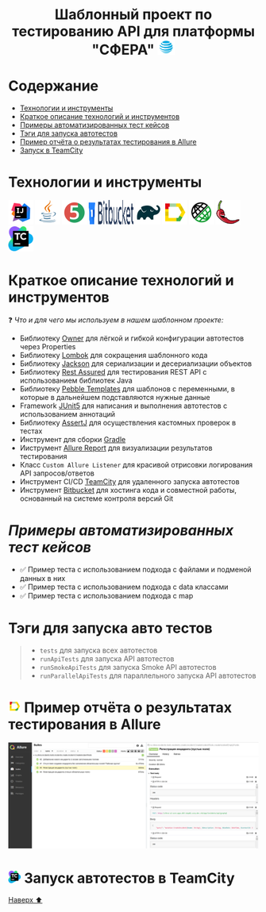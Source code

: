 
<h1 align="center">
 <a> Шаблонный проект по тестированию API для платформы "СФЕРА"  </a> <img src="images/SFERA.png" width="35" height="30" alt="Сфера"/> 
</h1>

<a name="наверх"></a>

# <a name="Описание">Содержание</a>

+ [Технологии и инструменты](#Technology)
+ [Краткое описание технологий и инструментов](#TechnologyDescription)
+ [Примеры автоматизированных тест кейсов](#TestCases)
+ [Тэги для запуска автотестов](#Tags)
+ [Пример отчёта о результатах тестирования в Allure](#AllureReport)
+ [Запуск в TeamCity](#TeamCity)

<h1 align="left">
<a name="Technology">Технологии и инструменты</a>
</h1>

<p align="left">  
<a href="https://www.jetbrains.com/idea/"><img src="images/Intelij_IDEA.svg" width="50" height="50"  alt="IDEA"/></a>  
<a href="https://www.java.com/"><img src="images/Java.svg" width="50" height="50"  alt="Java"/></a>  
<a href="https://junit.org/junit5/"><img src="images/JUnit5.svg" width="50" height="50"  alt="JUnit 5"/></a>  
<a href="https://commons.wikimedia.org/wiki/File:Bitbucket-Logo-blue.svg"><img src="images/bitbucket-official.svg" width="90" height="50"  alt="Github"/></a>
<a href="https://gradle.org/"><img src="images/Gradle.svg" width="50" height="50"  alt="Gradle"/></a>
<a href="https://github.com/allure-framework/allure2"><img src="images/Allure_Report.svg" width="50" height="50"  alt="Allure"/></a> 
<a href="https://avatars.githubusercontent.com/u/19369327?s=200&v=4"><img src="images/Rest-Assured.svg" width="50" height="50"  alt="Rest-Assured"/></a>  
<a href="https://avatars.githubusercontent.com/u/45949248?s=200&v=4"><img src="images/Lombok.png" width="50" height="50"  alt="Lombok"/></a>
<a href="https://worldvectorlogo.com/logo/teamcity-icon"><img src="images/teamcity-icon.svg" width="50" height="50"  alt="Teamcity"/></a>  
</p>

# <a name="TechnologyDescription">Краткое описание технологий и инструментов</a>

:question: *Что и для чего мы используем в нашем шаблонном проекте:*

- Библиотеку [Owner](http://owner.aeonbits.org/docs/features) для лёгкой и гибкой конфигурации автотестов через
  Properties
- Библиотеку [Lombok](https://auth0.com/blog/a-complete-guide-to-lombok/) для сокращения шаблонного кода
- Библиотеку [Jackson](https://www.baeldung.com/jackson/)  для сериализации и десериализации объектов
- Библиотеку [Rest Assured](https://github.com/rest-assured/rest-assured/wiki/Usage) для тестирования REST API с
  использованием библиотек Java
- Библиотеку [Pebble Templates](https://pebbletemplates.io/)  для шаблонов с переменными, в которые в дальнейшем
  подставляются нужные данные
- Framework [JUnit5](https://junit.org/junit5/docs/current/user-guide/) для написания и выполнения автотестов с
  использованием аннотаций
- Библиотеку [AssertJ](https://assertj.github.io/doc/#assertj-core-custom-assertions) для осуществления кастомных проверок в тестах 
- Инструмент для сборки [Gradle](https://docs.gradle.org/current/userguide/what_is_gradle.html)
- Ииструмент [Allure Report](https://docs.qameta.io/allure/) для визуализации результатов тестирования 
- Класс `Custom Allure Listener` для красивой отрисовки логирования API запросов/ответов
- Инструмент CI/CD  [TeamCity](https://www.jetbrains.com/help/teamcity/teamcity-documentation.html) для удаленного запуска автотестов
- Инструмент [Bitbucket](https://bitbucket.org/product/guides) для хостинга кода и совместной работы, основанный на системе контроля версий Git
  
<h1 align="left">
<a name="TestCases"><i>Примеры автоматизированных тест кейсов</i></a>
</h1>

- :white_check_mark: Пример теста с использованием подхода с файлами и подменой данных в них
- :white_check_mark: Пример теста с использованием подхода с data классами
- :white_check_mark: Пример теста с использованием подхода c map

# <a name="Tags">Тэги для запуска авто тестов</a>

>-  `tests` для запуска всех автотестов
>-  `runApiTests` для запуска API автотестов
>-  `runSmokeApiTests` для запуска Smoke API автотестов
>-  `runParallelApiTests` для параллельного запуска API автотестов


<h1 align="left">
<img src="images/Allure_Report.svg" width="25" height="25" alt="Allure_Report"/>  <a name="AllureReport">Пример отчёта о результатах тестирования в Allure </a>
</h1>


<p align="center">  
<img title="Allure Report" src="images/Allure Report Example.png">  
</p>  

<h1 align="left">
<img src="images/teamcity-icon.svg" width="25" height="25" alt="TeamCity"/>  <a name="TeamCity">Запуск автотестов в TeamCity </a>
</h1>


[Наверх ⬆](#наверх)



